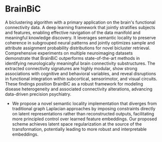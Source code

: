 # BrainBiC
A biclustering algorithm with a primary application on the brain's functional connectivity data. 
A deep learning framework that jointly stratifies subjects and features, enabling effective navigation of the data manifold and meaningful knowledge discovery. It leverages semantic locality to preserve coherence in subgrouped neural patterns and jointly optimizes sample and attribute assignment probability distributions for novel bicluster retrieval. Comprehensive experiments on multiple neuroimaging datasets demonstrate that BrainBiC outperforms state-of-the-art methods in identifying neurologically meaningful brain connectivity substructures. The extracted connectivity signatures are
highly modular, show strong associations with cognitive and behavioral variables, and reveal disruptions in functional integration within subcortical, sensorimotor, and visual circuits. These findings position BrainBiC as a robust framework for modeling disease heterogeneity and associated connectivity alterations, advancing data-driven precision psychiatry.

* We propose a novel semantic locality implementation that diverges from traditional graph Laplacian approaches by imposing constraints directly on latent representations rather than reconstructed outputs, facilitating more principled control over learned feature embeddings. Our proposed scheme achieves latent space regularization at the source of the transformation, potentially leading to more robust and interpretable embeddings. 
